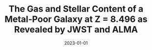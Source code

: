 ---
title: "The Gas and Stellar Content of a Metal‑Poor Galaxy at Z = 8.496 as Revealed by JWST and ALMA"
authbefore: "K. E. Heintz, C. Giménez‑Arteaga, S. Fujimoto, G. Brammer, D. Espada, S. Gillman, J. González‑López, T. R. Greve, Y. Harikane, B. Hatsukade, K. K. Knudsen, A. M. Koekemoer, K. Kohno, V. Kokorev, M. M. Lee, G. E. Magdis, E. J. Nelson, F. Rizzo, R. L. Sanders, D. Schaerer, A. E. Shapley, V. B. Strait, S. Toft, F. Valentino, A. van der Wel, A. P. Vijayan, D. Watson, F. E. Bauer, C. R. Christiansen, and "
authafter: ""
collection: publications
permalink: /publication/2023-01-01-gas-and-stellar-content-metal-poor-galaxy
date: 2023-01-01
venue: 'The Astrophysical Journal Letters 944, no. 2 (2023): L30'
pubtype: 'astro'
paperurl: https://iopscience.iop.org/article/10.3847/2041-8213/acb2cf
pdf: /publications/files/gas-and-stellar-content-metal-poor-galaxy.pdf
---